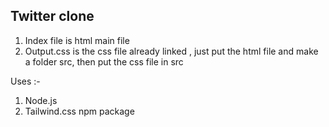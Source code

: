 ## Twitter clone 
1. Index file is html main file
2. Output.css is the css file already linked , just put the html file and make a folder src, then put the css file in src

Uses :-
1. Node.js
2. Tailwind.css npm package
